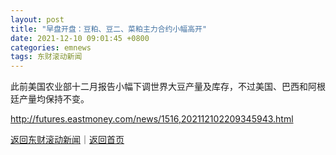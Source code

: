 ```yaml
---
layout: post
title: "早盘开盘：豆粕、豆二、菜粕主力合约小幅高开"
date: 2021-12-10 09:01:45 +0800
categories: emnews
tags: 东财滚动新闻
---
```


此前美国农业部十二月报告小幅下调世界大豆产量及库存，不过美国、巴西和阿根廷产量均保持不变。

<http://futures.eastmoney.com/news/1516,202112102209345943.html>

[返回东财滚动新闻](//finews.withounder.com/emnews/)｜[返回首页](//finews.withounder.com/)